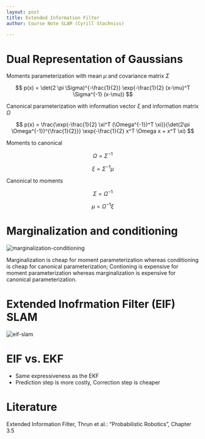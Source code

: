 ```yaml
---
layout: post
title: Extended Information Filter
author: Course Note SLAM (Cyrill Stachniss)

---
```



# Dual Representation of Gaussians

Moments parameterization with mean $\mu$ and covariance matrix $\Sigma$

$$
p(x) = \det(2 \pi \Sigma)^{-\frac{1}{2}} \exp(-\frac{1}{2} (x-\mu)^T \Sigma^{-1} (x-\mu))
$$

Canonical parameterization with information vector $\xi$ and information matrix $\Omega$

$$
p(x) = \frac{\exp(-\frac{1}{2} \xi^T (\Omega^{-1})^T \xi)}{\det(2\pi \Omega^{-1})^{\frac{1}{2}}} \exp(-\frac{1}{2} x^T \Omega x + x^T \xi)
$$


Moments to canonical

$$
\Omega = \Sigma^{-1}
$$

$$
\xi = \Sigma^{-1} \mu
$$

Canonical to moments

$$
\Sigma = \Omega^{-1}
$$


$$
\mu = \Omega^{-1} \xi
$$

# Marginalization and conditioning

![marginalization-conditioning](https://www.dropbox.com/s/gfcxh972q9huct6/marginalization_conditioning.png?dl=1)


Marginalization is cheap for moment parameterization whereas conditioning is cheap for canonical parameterization;
Contioning is expensive for moment parameterization whereas marginalization is expensive for canonical parameterization.


# Extended Inofrmation Filter (EIF) SLAM

![eif-slam](https://www.dropbox.com/s/x931hfjf158nrwy/eif_slam.png?dl=1)

# EIF vs. EKF

 - Same expressiveness as the EKF 
 - Prediction step is more costly, Correction step is cheaper


# Literature

Extended Information Filter, Thrun et al.: “Probabilistic Robotics”, Chapter 3.5
